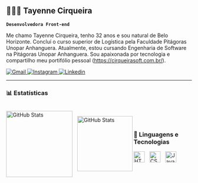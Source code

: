 ## 👩🏻‍💻 Tayenne Cirqueira

**`Desenvolvedora Front-end`**

Me chamo Tayenne Cirqueira, tenho 32 anos e sou natural de Belo Horizonte. Concluí o curso superior de Logística pela Faculdade Pitágoras Unopar Anhanguera. Atualmente, estou cursando Engenharia de Software na Pitágoras Unopar Anhanguera. Sou apaixonada por tecnologia e compartilho meu portifólio pessoal (https://cirqueirasoft.com.br/).

<p align="left">
    <a href="https://mail.google.com/mail/u/1/#inbox">
        <img 
            alt="Gmail" 
            title="Total de estrelas GitHub" 
            src="https://img.shields.io/badge/-Gmail-%23333?style=for-the-badge&logo=gmail&logoColor=red" target="_blank"
        />
    </a>
    <a href="https://www.instagram.com/taycirqueira/">
        <img 
            alt="Instagram" 
            title="Me siga no Instagram" 
            src="https://img.shields.io/badge/-Instagram-%23E4405F?style=for-the-badge&logo=instagram&logoColor=white" target="_blank"
        />
    </a>
    <a href="https://www.linkedin.com/in/tayenne-cirqueira-49534266/">
        <img 
            alt="Linkedin" 
            title="Me siga no Linkedin" 
            src="https://img.shields.io/badge/LinkedIn-0080FF?style=for-the-badge&logo=linkedin&logoColor=white"
        />
    </a>
</p>

---

### 📊 Estatísticas

<p><br>
  <img 
    align="left" 
    alt="GitHub Stats" 
    height="180" 
    style="padding-right: 10px;" 
    src="https://github-readme-stats.vercel.app/api?username=Tayennecirqueira&show_icons=true&theme=merko&include_all_commits=true&locale=pt-br" 
  />

<img 
      align="left" 
      alt="GitHub Stats" 
      height="150" 
      src="https://github-readme-stats.vercel.app/api/top-langs/?username=tayennecirqueira&theme=merko&layout=compact&custom_title=Tecnologias&langs_count=9" 
  />

</p></br>


### 🤖 Linguagens e Tecnologias


<img 
    align="left" 
    alt="HTML"
    title="HTML" 
    width="30px" 
    style="padding-right: 10px;" 
    src="https://cdn.jsdelivr.net/gh/devicons/devicon@latest/icons/html5/html5-original.svg" 
/>
<img 
    align="left" 
    alt="CSS" 
    title="CSS"
    width="30px" 
    style="padding-right: 10px;" 
    src="https://cdn.jsdelivr.net/gh/devicons/devicon@latest/icons/css3/css3-original.svg" 
/>
<img 
    align="left" 
    alt="JavaScript" 
    title="JavaScript"
    width="30px" 
    style="padding-right: 10px;" 
    src="https://cdn.jsdelivr.net/gh/devicons/devicon@latest/icons/javascript/javascript-original.svg" 
/>

<br/>
<br/>





